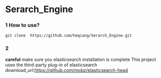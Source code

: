 # Serarch_Engine
### 1 How to use?
`git clone  https://github.com/heqiang/Serarch_Engine.git`
###  2 

**careful**
make sure you elasticsearch installation is complete
This project uses the third-party plug-in of elasticsearch
download_url:<https://github.com/mobz/elasticsearch-head>
